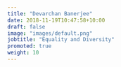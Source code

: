 ```yaml
---
title: "Devarchan Banerjee"
date: 2018-11-19T10:47:58+10:00
draft: false
image: "images/default.png"
jobtitle: "Equality and Diversity"
promoted: true
weight: 10
---
```



